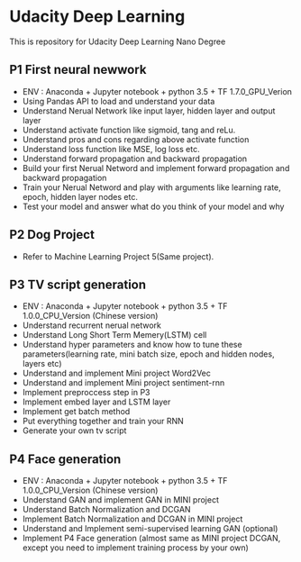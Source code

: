  # Udacity Deep Learning

This is repository for Udacity Deep Learning Nano Degree


## P1 First neural newwork
- ENV : Anaconda + Jupyter notebook + python 3.5 + TF 1.7.0_GPU_Verion
- Using Pandas API to load and understand your data
- Understand Nerual Network like input layer, hidden layer and output layer
- Understand activate function like sigmoid, tang and reLu.
- Understand pros and cons regarding above activate function
- Understand loss function like MSE, log loss etc.
- Understand forward propagation and backward propagation
- Build your first Nerual Netword and implement forward propagation and backward propagation
- Train your Nerual Netword and play with arguments like learning rate, epoch, hidden layer nodes etc.
- Test your model and answer what do you think of your model and why

## P2 Dog Project
- Refer to Machine Learning Project 5(Same project).


## P3 TV script generation
- ENV : Anaconda + Jupyter notebook + python 3.5 + TF 1.0.0_CPU_Version (Chinese version)
- Understand recurrent nerual network
- Understand Long Short Term Memery(LSTM) cell
- Understand hyper parameters and know how to tune these parameters(learning rate, mini batch size, epoch and hidden nodes, layers etc)
- Understand and implement Mini project Word2Vec
- Understand and implement Mini project sentiment-rnn
- Implement preproccess step in P3
- Implement embed layer and LSTM layer
- Implement get batch method
- Put everything together and train your RNN
- Generate your own tv script

## P4 Face generation
- ENV : Anaconda + Jupyter notebook + python 3.5 + TF 1.0.0_CPU_Version (Chinese version)
- Understand GAN and implement GAN in MINI project
- Understand Batch Normalization and DCGAN
- Implement Batch Normalization and DCGAN in MINI project
- Understand and Implement semi-supervised learning GAN (optional)
- Implement P4 Face generation (almost same as MINI project DCGAN, except you need to implement training process by your own)
